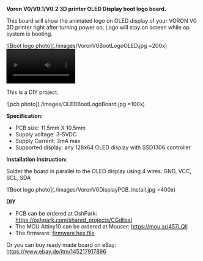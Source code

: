 **Voron V0/V0.1/V0.2 3D printer OLED Display boot logo board.**

This board will show the animated logo on OLED display of your VORON V0 3D printer right after turning power on. Logo will stay on screen while op system is booting.

![Boot logo photo](./images/VoronV0BootLogoOLED.jpg =200x)
<video src='./images/VoronV0StartupDisplay.mp4' width=180/>

This is a DIY project.

![pcb photo](./images/OLEDBootLogoBoard.jpg =100x)

**Specification:**

- PCB size: 11.5mm X 10.5mm
- Supply voltage: 3-5VDC
- Supply Current: 3mA max
- Supported display: any 128x64 OLED display with SSD1306 controller

**Installation instruction:**

Solder the board in parallel to the OLED display using 4 wires: GND, VCC, SCL, SDA

![Boot logo photo](./images/VoronV0DisplayPCB_Install.jpg =400x)

**DIY**

- PCB can be ordered at OshPark: https://oshpark.com/shared_projects/CGdilsaI
- The MCU Attiny10 can be ordered at Mouser: https://mou.sr/457LQlj
- The firmware: [firmware hex file](firmware/firmware.hex)

Or you can buy ready made board on eBay: https://www.ebay.de/itm/145217917896
